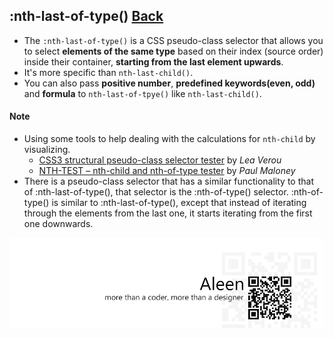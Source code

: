 ## :nth-last-of-type() [**Back**](./../pseudoClass.md)

- The `:nth-last-of-type()` is a CSS pseudo-class selector that allows you to select **elements of the same type** based on their index (source order) inside their container, **starting from the last element upwards**.
- It's more specific than `nth-last-child()`.
- You can also pass **positive number**, **predefined keywords(even, odd)** and **formula** to `nth-last-of-tpye()` like `nth-last-child()`.

#### Note

- Using some tools to help dealing with the calculations for `nth-child` by visualizing.
    - [CSS3 structural pseudo-class selector tester](http://lea.verou.me/demos/nth.html) by *Lea Verou*
    - [NTH-TEST – nth-child and nth-of-type tester](http://nth-test.com/) by *Paul Maloney*
- There is a pseudo-class selector that has a similar functionality to that of :nth-last-of-type(), that selector is the :nth-of-type() selector. :nth-of-type() is similar to :nth-last-of-type(), except that instead of iterating through the elements from the last one, it starts iterating from the first one downwards.

<a href="http://aleen42.github.io/" target="_blank" ><img src="./../../../pic/tail.gif"></a>